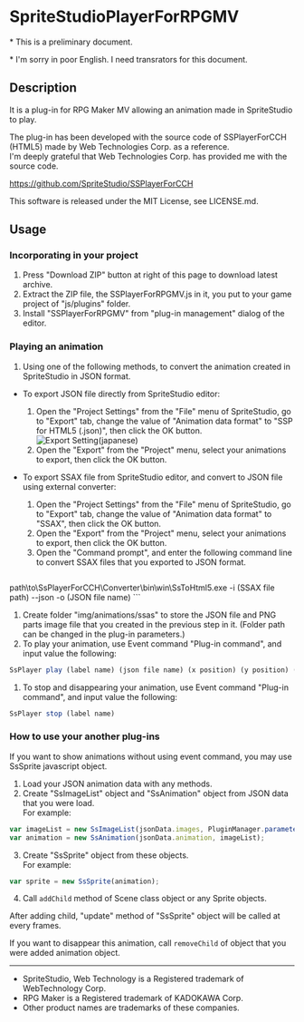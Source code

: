 # SpriteStudioPlayerForRPGMV

\* This is a preliminary document.

\* I'm sorry in poor English. 
I need transrators for this document.

## Description

It is a plug-in for RPG Maker MV allowing an animation made in SpriteStudio to play.

The plug-in has been developed with the source code of SSPlayerForCCH (HTML5) made by Web Technologies Corp. as a reference.  
I'm deeply grateful that Web Technologies Corp. has provided me with the source code.

https://github.com/SpriteStudio/SSPlayerForCCH

This software is released under the MIT License, see LICENSE.md.

## Usage

### Incorporating in your project

1. Press "Download ZIP" button at right of this page to download latest archive. 
1. Extract the ZIP file, the SSPlayerForRPGMV.js in it, you put to your game project of "js/plugins" folder.
1. Install "SSPlayerForRPGMV" from "plug-in management" dialog of the editor.

### Playing an animation

1. Using one of the following methods, to convert the animation created in SpriteStudio in JSON format.
  * To export JSON file directly from SpriteStudio editor:
    1. Open the "Project Settings" from the "File" menu of SpriteStudio, go to "Export" tab, change the value of "Animation data format" to "SSP for HTML5 (.json)", then click the OK button.  
    ![Export Setting(japanese)](http://www.webtech.co.jp/blog/wp-content/uploads/2013/10/ef2a98da7347f9f430162a6d50ef5299.png)
    1. Open the "Export" from the "Project" menu, select your animations to export, then click the OK button.  
    
  * To export SSAX file from SpriteStudio editor, and convert to JSON file using external converter:
    1. Open the "Project Settings" from the "File" menu of SpriteStudio, go to "Export" tab, change the value of "Animation data format" to "SSAX", then click the OK button.  
    1. Open the "Export" from the "Project" menu, select your animations to export, then click the OK button.
    1. Open the "Command prompt", and enter the following command line to convert SSAX files that you exported to JSON format.  
    ```
  path\to\SsPlayerForCCH\Converter\bin\win\SsToHtml5.exe -i (SSAX file path) --json -o (JSON file name) 
    ```   
1. Create folder "img/animations/ssas" to store the JSON file and PNG parts image file that you created in the previous step in it. (Folder path can be changed in the plug-in parameters.)
1. To play your animation, use Event command "Plug-in command", and input value the following:  
```JavaScript
SsPlayer play (label name) (json file name) (x position) (y position) (repeat count; 0 means infinity)
```
1. To stop and disappearing your animation, use Event command "Plug-in command", and input value the following:  
```JavaScript
SsPlayer stop (label name) 
```

### How to use your another plug-ins

If you want to show animations without using event command, you may use SsSprite javascript object. 

1. Load your JSON animation data with any methods.
1. Create "SsImageList" object and "SsAnimation" object from JSON data that you were load.  
 For example:
```JavaScript
var imageList = new SsImageList(jsonData.images, PluginManager.parameters('SSPlayerForRPGMV')['Animation File Path'], true);
var animation = new SsAnimation(jsonData.animation, imageList);
```
3. Create "SsSprite" object from these objects.  
For example:  
```JavaScript
var sprite = new SsSprite(animation);
```
4. Call `addChild` method of Scene class object or any Sprite objects.

After adding child, "update" method of "SsSprite" object will be called at every frames.

If you want to disappear this animation, call `removeChild` of object that you were added animation object. 

---

* SpriteStudio, Web Technology is a Registered trademark of WebTechnology Corp.
* RPG Maker is a Registered trademark of KADOKAWA Corp.
* Other product names are trademarks of these companies.